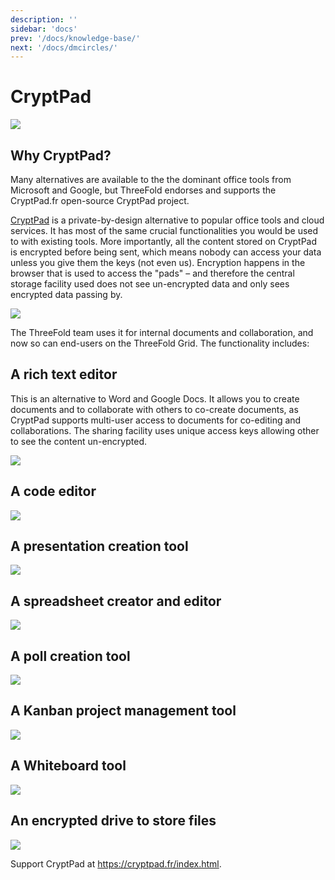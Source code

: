 ```yaml
---
description: ''
sidebar: 'docs'
prev: '/docs/knowledge-base/'
next: '/docs/dmcircles/'
---
```


# CryptPad

![](./img/what_is_cryptpad.png)

## Why CryptPad?

Many alternatives are available to the the dominant office tools from Microsoft and Google, but ThreeFold endorses and supports the CryptPad.fr open-source CryptPad project.

[CryptPad](https://cryptpad.fr/what-is-cryptpad.html) is a private-by-design alternative to popular office tools and cloud services. It has most of the same crucial functionalities you would be used to with existing tools. More importantly, all the content stored on CryptPad is encrypted before being sent, which means nobody can access your data unless you give them the keys (not even us). Encryption happens in the browser that is used to access the "pads" – and therefore the central storage facility used does not see un-encrypted data and only sees encrypted data passing by.

![](./img/cryptpad0.png)

The ThreeFold team uses it for internal documents and collaboration, and now so can end-users on the ThreeFold Grid. The functionality includes:

## A rich text editor

This is an alternative to Word and Google Docs. It allows you to create documents and to collaborate with others to co-create documents, as CryptPad supports multi-user access to documents for co-editing and collaborations. The sharing facility uses unique access keys allowing other to see the content un-encrypted.

![](./img/rich_text_editor.png)

## A code editor

![](./img/code_editor.png)

## A presentation creation tool

![](./img/presentation.png)

## A spreadsheet creator and editor

![](./img/spreadsheet.png)

## A poll creation tool

![](./img/poll.png)

## A Kanban project management tool

![](./img/kanban.png)

## A Whiteboard tool

![](./img/whiteboard.png)

## An encrypted drive to store files

![](./img/drive.png)

Support CryptPad at https://cryptpad.fr/index.html.
